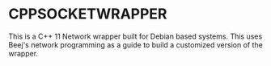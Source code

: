 # CPPSOCKETWRAPPER
This is a C++ 11 Network wrapper built for Debian based systems. This uses Beej's network programming as a guide to build a customized version of the wrapper.
